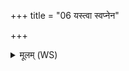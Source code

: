 +++
title = "06 यस्त्वा स्वप्नेन"

+++
<details><summary>मूलम् (WS)</summary>

यस्त्वा स्वप्नेन तमसा मोहयित्वा निपद्यते ।  
प्रजां यस्ते जिघत्सति तमितो नाशयामसि ॥ ६ ॥
</details>